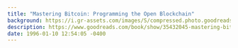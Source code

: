 ```yaml
---
title: "Mastering Bitcoin: Programming the Open Blockchain"
background: https://i.gr-assets.com/images/S/compressed.photo.goodreads.com/books/1497423191l/35432045._SX50_.jpg
description: https://www.goodreads.com/book/show/35432045-mastering-bitcoin
date: 1996-01-10 12:54:05 -0400
---
```

